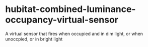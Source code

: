 # hubitat-combined-luminance-occupancy-virtual-sensor
A virtual sensor that fires when occupied and in dim light, or when unoccpied, or in bright light
